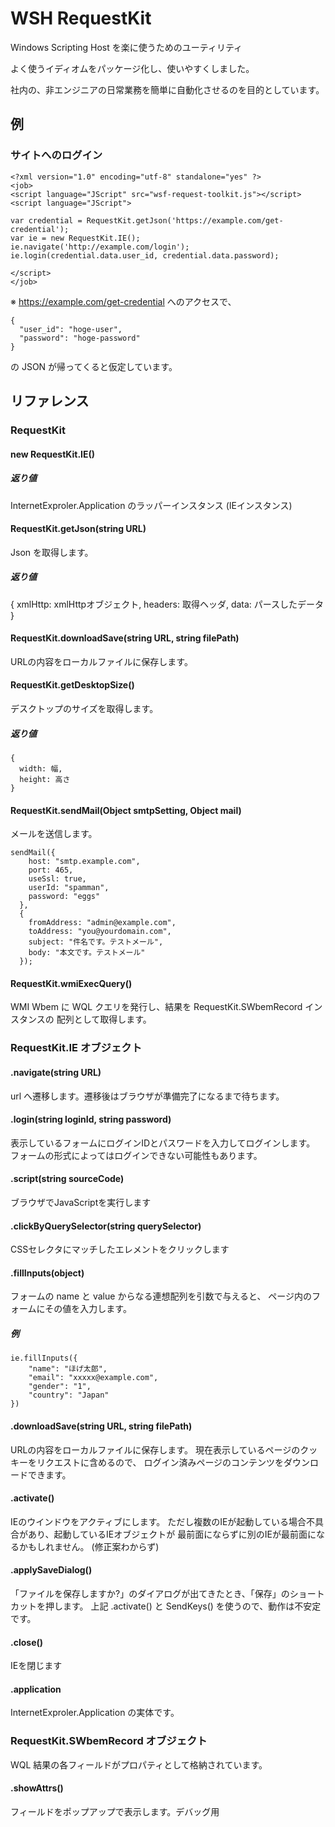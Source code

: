 # WSH RequestKit

Windows Scripting Host を楽に使うためのユーティリティ

よく使うイディオムをパッケージ化し、使いやすくしました。

社内の、非エンジニアの日常業務を簡単に自動化させるのを目的としています。


## 例

### サイトへのログイン

    <?xml version="1.0" encoding="utf-8" standalone="yes" ?>
    <job>
    <script language="JScript" src="wsf-request-toolkit.js"></script>
    <script language="JScript">

    var credential = RequestKit.getJson('https://example.com/get-credential');
    var ie = new RequestKit.IE();
    ie.navigate('http://example.com/login');
    ie.login(credential.data.user_id, credential.data.password);

    </script>
    </job>

※ https://example.com/get-credential へのアクセスで、

    {
      "user_id": "hoge-user",
      "password": "hoge-password"
    }

の JSON が帰ってくると仮定しています。



## リファレンス

### RequestKit

#### new RequestKit.IE()

##### 返り値

InternetExproler.Application のラッパーインスタンス (IEインスタンス)


#### RequestKit.getJson(string URL)

Json を取得します。

##### 返り値

  {
    xmlHttp: xmlHttpオブジェクト,
    headers: 取得ヘッダ,
    data: パースしたデータ
  }

#### RequestKit.downloadSave(string URL, string filePath)

URLの内容をローカルファイルに保存します。

#### RequestKit.getDesktopSize()

デスクトップのサイズを取得します。

##### 返り値

    {
      width: 幅,
      height: 高さ
    }

#### RequestKit.sendMail(Object smtpSetting, Object mail)

メールを送信します。

    sendMail({
        host: "smtp.example.com",
        port: 465,
        useSsl: true,
        userId: "spamman",
        password: "eggs"
      },
      {
        fromAddress: "admin@example.com",
        toAddress: "you@yourdomain.com",
        subject: "件名です。テストメール",
        body: "本文です。テストメール"
      });


#### RequestKit.wmiExecQuery()

WMI Wbem に WQL クエリを発行し、結果を RequestKit.SWbemRecord インスタンスの
配列として取得します。


### RequestKit.IE オブジェクト

#### .navigate(string URL)

url へ遷移します。遷移後はブラウザが準備完了になるまで待ちます。


#### .login(string loginId, string password)

表示しているフォームにログインIDとパスワードを入力してログインします。
フォームの形式によってはログインできない可能性もあります。

#### .script(string sourceCode)

ブラウザでJavaScriptを実行します

#### .clickByQuerySelector(string querySelector)

CSSセレクタにマッチしたエレメントをクリックします

#### .fillInputs(object)

フォームの name と value からなる連想配列を引数で与えると、
ページ内のフォームにその値を入力します。

##### 例

    ie.fillInputs({
        "name": "ほげ太郎",
        "email": "xxxxx@example.com",
        "gender": "1",
        "country": "Japan"
    })

#### .downloadSave(string URL, string filePath)

URLの内容をローカルファイルに保存します。
現在表示しているページのクッキーをリクエストに含めるので、
ログイン済みページのコンテンツをダウンロードできます。

#### .activate()

IEのウインドウをアクティブにします。
ただし複数のIEが起動している場合不具合があり、起動しているIEオブジェクトが
最前面にならずに別のIEが最前面になるかもしれません。
(修正案わからず)

#### .applySaveDialog()

「ファイルを保存しますか?」のダイアログが出てきたとき、「保存」のショートカットを押します。
上記 .activate() と SendKeys() を使うので、動作は不安定です。

#### .close()

IEを閉じます

#### .application

InternetExproler.Application の実体です。


### RequestKit.SWbemRecord オブジェクト

WQL 結果の各フィールドがプロパティとして格納されています。

#### .showAttrs()

フィールドをポップアップで表示します。デバッグ用
